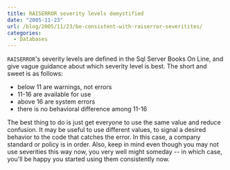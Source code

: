 ```yaml
---
title: RAISERROR severity levels demystified
date: "2005-11-23"
url: /blog/2005/11/23/be-consistent-with-raiserror-severitites/
categories:
  - Databases
---
```

`RAISERROR`'s severity levels are defined in the Sql Server Books On Line, and give vague guidance about which severity level is best. The short and sweet is as follows:

*   below 11 are warnings, not errors
*   11-16 are available for use
*   above 16 are system errors
*   there is no behavioral difference among 11-16

The best thing to do is just get everyone to use the same value and reduce confusion. It may be useful to use different values, to signal a desired behavior to the code that catches the error. In this case, a company standard or policy is in order. Also, keep in mind even though you may not use severities this way now, you very well might someday -- in which case, you'll be happy you started using them consistently now.


